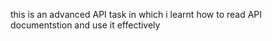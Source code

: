 this is an advanced API task in which i learnt how to read API documentstion and use it effectively
